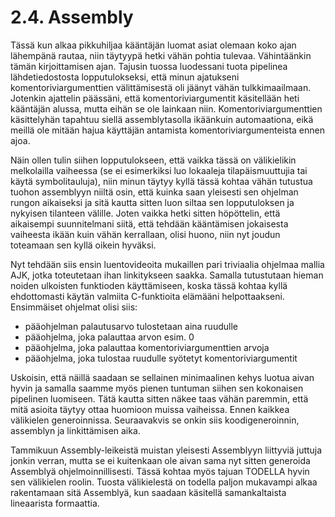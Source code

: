# 2.4. Assembly

Tässä kun alkaa pikkuhiljaa kääntäjän luomat asiat olemaan koko ajan lähempänä rautaa,
niin täytyypä hetki vähän pohtia tulevaa. Vähintäänkin tämän kirjoittamisen ajan.
Tajusin tuossa luodessani tuota pipelinea lähdetiedostosta lopputulokseksi, että minun
ajatukseni komentoriviargumenttien välittämisestä oli jäänyt vähän tulkkimaailmaan.
Jotenkin ajattelin päässäni, että komentoriviargumentit käsitellään heti kääntäjän
alussa, mutta eihän se ole lainkaan niin. Komentoriviargumenttien käsittelyhän tapahtuu
siellä assemblytasolla ikäänkuin automaationa, eikä meillä ole mitään hajua käyttäjän
antamista komentoriviargumenteista ennen ajoa.

Näin ollen tulin siihen lopputulokseen, että vaikka tässä on välikielikin melkolailla
vaiheessa (se ei esimerkiksi luo lokaaleja tilapäismuuttujia tai käytä symbolitauluja),
niin minun täytyy kyllä tässä kohtaa vähän tutustua tuohon assemblyyn niiltä osin, että
kuinka saan yleisesti sen ohjelman rungon aikaiseksi ja sitä kautta sitten luon siltaa
sen lopputuloksen ja nykyisen tilanteen välille. Joten vaikka hetki sitten höpöttelin,
että aikaisempi suunnitelmani siitä, että tehdään kääntämisen jokaisesta vaiheesta ikään
kuin vähän kerrallaan, olisi huono, niin nyt joudun toteamaan sen kyllä oikein hyväksi.

Nyt tehdään siis ensin luentovideoita mukaillen pari triviaalia ohjelmaa mallia AJK, 
jotka toteutetaan ihan linkitykseen saakka. Samalla tutustutaan hieman noiden ulkoisten
funktioden käyttämiseen, koska tässä kohtaa kyllä ehdottomasti käytän valmiita C-funktioita
elämääni helpottaakseni. Ensimmäiset ohjelmat olisi siis:

* pääohjelman palautusarvo tulostetaan aina ruudulle
* pääohjelma, joka palauttaa arvon esim. 0
* pääohjelma, joka palauttaa komentoriviargumenttien arvoja
* pääohjelma, joka tulostaa ruudulle syötetyt komentoriviargumentit

Uskoisin, että näillä saadaan se sellainen minimaalinen kehys luotua aivan hyvin ja
samalla saamme myös pienen tuntuman siihen sen kokonaisen pipelinen luomiseen. Tätä
kautta sitten näkee taas vähän paremmin, että mitä asioita täytyy ottaa huomioon
muissa vaiheissa. Ennen kaikkea välikielen generoinnissa. Seuraavakvis se onkin siis
koodigeneroinnin, assemblyn ja linkittämisen aika.

Tammikuun Assembly-leikeistä muistan yleisesti Assemblyyn liittyviä juttuja jonkin
verran, mutta se ei kuitenkaan ole aivan sama nyt sitten generoida Assemblyä
ohjelmoinnillisesti. Tässä kohtaa myös tajuan TODELLA hyvin sen välikielen roolin.
Tuosta välikielestä on todella paljon mukavampi alkaa rakentamaan sitä Assemblyä,
kun saadaan käsitellä samankaltaista lineaarista formaattia.
